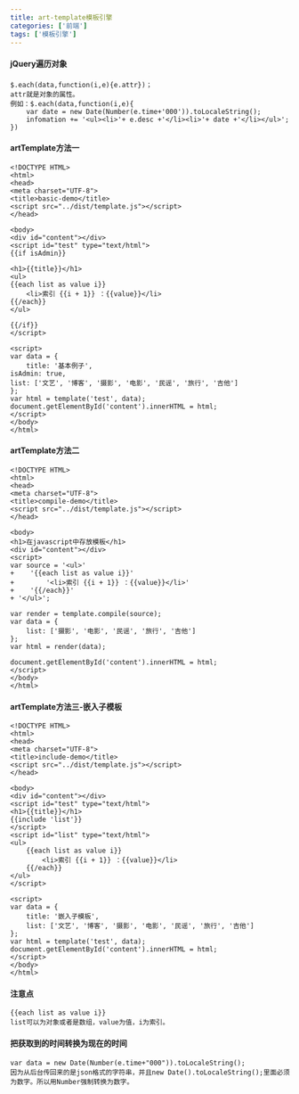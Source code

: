 ```yaml
---
title: art-template模板引擎
categories: ['前端']
tags: ['模板引擎']
---
```


#### jQuery遍历对象
	$.each(data,function(i,e){e.attr})；
	attr就是对象的属性。
	例如：$.each(data,function(i,e){
		var date = new Date(Number(e.time+'000')).toLocaleString();
		infomation += '<ul><li>'+ e.desc +'</li><li>'+ date +'</li></ul>';
	})
#### artTemplate方法一
	<!DOCTYPE HTML>
	<html>
	<head>
	<meta charset="UTF-8">
	<title>basic-demo</title>
	<script src="../dist/template.js"></script>
	</head>

	<body>
	<div id="content"></div>
	<script id="test" type="text/html">
	{{if isAdmin}}

	<h1>{{title}}</h1>
	<ul>
    {{each list as value i}}
        <li>索引 {{i + 1}} ：{{value}}</li>
    {{/each}}
	</ul>

	{{/if}}
	</script>

	<script>
	var data = {
		title: '基本例子',
	isAdmin: true,
	list: ['文艺', '博客', '摄影', '电影', '民谣', '旅行', '吉他']
	};
	var html = template('test', data);
	document.getElementById('content').innerHTML = html;
	</script>
	</body>
	</html>
#### artTemplate方法二
	<!DOCTYPE HTML>
	<html>
	<head>
	<meta charset="UTF-8">
	<title>compile-demo</title>
	<script src="../dist/template.js"></script>
	</head>
	
	<body>
	<h1>在javascript中存放模板</h1>
	<div id="content"></div>
	<script>
	var source = '<ul>'
	+    '{{each list as value i}}'
	+        '<li>索引 {{i + 1}} ：{{value}}</li>'
	+    '{{/each}}'
	+ '</ul>';
	
	var render = template.compile(source);
	var data = {
	    list: ['摄影', '电影', '民谣', '旅行', '吉他']
	};
	var html = render(data);
	
	document.getElementById('content').innerHTML = html;
	</script>
	</body>
	</html>

#### artTemplate方法三-嵌入子模板

	<!DOCTYPE HTML>
	<html>
	<head>
	<meta charset="UTF-8">
	<title>include-demo</title>
	<script src="../dist/template.js"></script>
	</head>
	
	<body>
	<div id="content"></div>
	<script id="test" type="text/html">
	<h1>{{title}}</h1>
	{{include 'list'}}
	</script>
	<script id="list" type="text/html">
	<ul>
	    {{each list as value i}}
	        <li>索引 {{i + 1}} ：{{value}}</li>
	    {{/each}}
	</ul>
	</script>
	
	<script>
	var data = {
		title: '嵌入子模板',
		list: ['文艺', '博客', '摄影', '电影', '民谣', '旅行', '吉他']
	};
	var html = template('test', data);
	document.getElementById('content').innerHTML = html;
	</script>
	</body>
	</html>


#### 注意点
	{{each list as value i}}
	list可以为对象或者是数组，value为值，i为索引。
#### 把获取到的时间转换为现在的时间
	var data = new Date(Number(e.time+"000")).toLocaleString();
	因为从后台传回来的是json格式的字符串，并且new Date().toLocaleString();里面必须为数字。所以用Number强制转换为数字。



